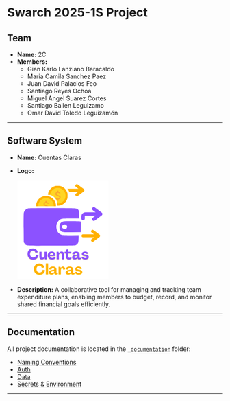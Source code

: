# Swarch 2025-1S Project

## Team
- **Name:** 2C
- **Members:**
    - Gian Karlo Lanziano Baracaldo
    - Maria Camila Sanchez Paez
    - Juan David Palacios Feo
    - Santiago Reyes Ochoa
    - Miguel Angel Suarez Cortes
    - Santiago Ballen Leguizamo
    - Omar David Toledo Leguizamón

---

## Software System
- **Name:** Cuentas Claras
- **Logo:**
  
  ![Logo](./pr-frontend-web/public/images/CuentasClaras.png)

- **Description:**
  A collaborative tool for managing and tracking team expenditure plans, enabling members to budget, record, and monitor shared financial goals efficiently.
---

## Documentation

All project documentation is located in the [`_documentation`](./_documentation) folder:

- [Naming Conventions](./_documentation/NamingConventions.md)
- [Auth](./_documentation/Auth.md)
- [Data](./_documentation/Data.md)
- [Secrets & Environment](./_documentation/Secrets.md)

---